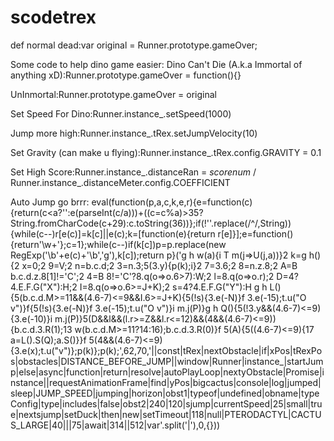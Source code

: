 # scodetrex
def normal dead:var original = Runner.prototype.gameOver;

Some code to help dino game easier:
Dino Can't Die (A.k.a Immortal of anything xD):Runner.prototype.gameOver = function(){}

UnInmortal:Runner.prototype.gameOver = original

Set Speed For Dino:Runner.instance_.setSpeed(1000)

Jump more high:Runner.instance_.tRex.setJumpVelocity(10)

Set Gravity (can make u flying):Runner.instance_.tRex.config.GRAVITY = 0.1

Set High Score:Runner.instance_.distanceRan = *scorenum* / Runner.instance_.distanceMeter.config.COEFFICIENT

Auto Jump go brrr: eval(function(p,a,c,k,e,r){e=function(c){return(c<a?'':e(parseInt(c/a)))+((c=c%a)>35?String.fromCharCode(c+29):c.toString(36))};if(!''.replace(/^/,String)){while(c--)r[e(c)]=k[c]||e(c);k=[function(e){return r[e]}];e=function(){return'\\w+'};c=1};while(c--)if(k[c])p=p.replace(new RegExp('\\b'+e(c)+'\\b','g'),k[c]);return p}('g h w(a){i T m(j=>U(j,a))}2 k=g h(){2 x=0;2 9=V;2 n=b.c.d;2 3=n.3;5(3.y){p(k);i}2 7=3.6;2 8=n.z.8;2 A=B b.c.d.z.8[1]!=\'C\';2 4=B 8!=\'C\'?8.q(o=>o.6>7):W;2 l=8.q(o=>o.r);2 D=4?4.E.F.G("X"):H;2 I=8.q(o=>o.6>=J+K);2 s=4?4.E.F.G("Y"):H g h L(){5(b.c.d.M>=11&&(4.6-7)<=9&&I.6>=J+K){5(!s){3.e(-N)}f 3.e(-15);t.u("O v")}f{5(!s){3.e(-N)}f 3.e(-15);t.u("O v")}i m.j(P)}g h Q(){5(!3.y&&(4.6-7)<=9){3.e(-10)}i m.j(P)}5(D&&l&&(l.r>=Z&&l.r<=12)&&(4&&(4.6-7)<=9)){b.c.d.3.R(1);13 w(b.c.d.M>=11?14:16);b.c.d.3.R(0)}f 5(A){5((4.6-7)<=9){17 a=L().S(Q);a.S()}}f 5(4&&(4.6-7)<=9){3.e(x);t.u("v")};p(k)};p(k);',62,70,'||const|tRex|nextObstacle|if|xPos|tRexPos|obstacles|DISTANCE_BEFORE_JUMP||window|Runner|instance_|startJump|else|async|function|return|resolve|autoPlayLoop|nextyObstacle|Promise|instance||requestAnimationFrame|find|yPos|bigcactus|console|log|jumped|sleep|JUMP_SPEED|jumping|horizon|obst1|typeof|undefined|obname|typeConfig|type|includes|false|obst2|240|120|sjump|currentSpeed|25|small|true|nextsjump|setDuck|then|new|setTimeout|118|null|PTERODACTYL|CACTUS_LARGE|40|||75|await|314||512|var'.split('|'),0,{}))
